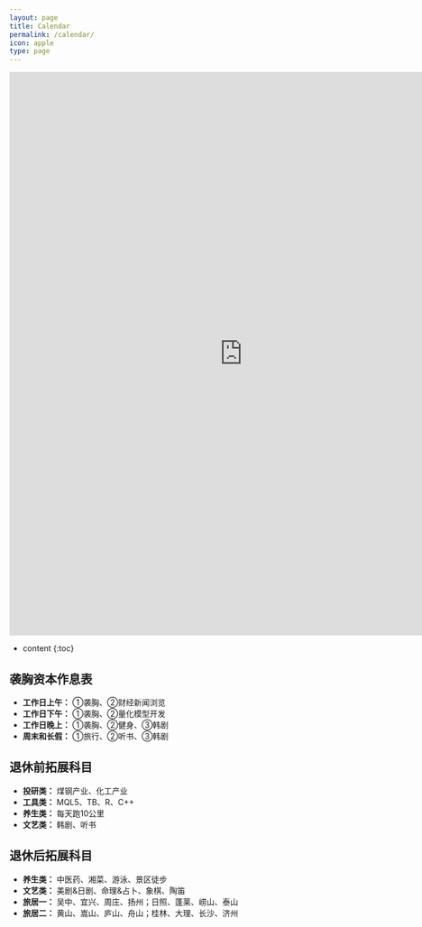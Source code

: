 ```yaml
---
layout: page
title: Calendar
permalink: /calendar/
icon: apple
type: page
---
```


<iframe frameborder="0" width="825" height="1000" scrolling="yes" src="https://rili-d.jin10.com/open.php?fontSize=14px&theme=darkgray"></iframe>

* content
{:toc}


## 袭胸资本作息表
* **工作日上午：**
①袭胸、②财经新闻浏览
* **工作日下午：**
①袭胸、②量化模型开发
* **工作日晚上：**
①袭胸、②健身、③韩剧
* **周末和长假：**
①旅行、②听书、③韩剧

## 退休前拓展科目
* **投研类：** 煤钢产业、化工产业
* **工具类：** MQL5、TB、R、C++
* **养生类：** 每天跑10公里
* **文艺类：** 韩剧、听书

## 退休后拓展科目
* **养生类：** 中医药、湘菜、游泳、景区徒步
* **文艺类：** 美剧&日剧、命理&占卜、象棋、陶笛
* **旅居一：** 吴中、宜兴、周庄、扬州；日照、蓬莱、崂山、泰山
* **旅居二：** 黄山、嵩山、庐山、舟山；桂林、大理、长沙、济州
